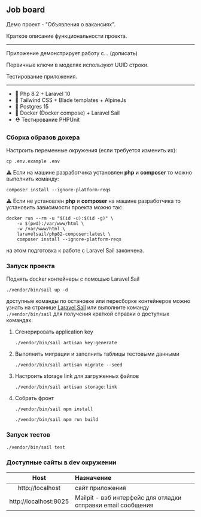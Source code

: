 ## Job board

Демо проект - "Объявления о вакансиях".

Краткое описание функциональности проекта.

---

Приложение демонстрирует работу с... (дописать)

Первичные ключи в моделях используют UUID строки.

Тестирование приложения.

---

- 🐘 Php 8.2 + Laravel 10
- 🌊 Tailwind CSS + Blade templates + AlpineJs
- 🐘 Postgres 15
- 🐳 Docker (Docker compose) + Laravel Sail
- ⛑ Тестирование PHPUnit

### Сборка образов докера

Настроить переменные окружения (если требуется изменить их):

```shell
cp .env.example .env
```

⚠ Если на машине разработчика установлен **php** и **composer** то можно выполнить команду:

```shell
composer install --ignore-platform-reqs
```

⚠ Если не установлен **php** и **composer** на машине разработчика то установить зависимости проекта можно так:

```shell
docker run --rm -u "$(id -u):$(id -g)" \
    -v $(pwd):/var/www/html \
    -w /var/www/html \
    laravelsail/php82-composer:latest \
    composer install --ignore-platform-reqs
```

на этом подготовка к работе с Laravel Sail закончена.

### Запуск проекта

Поднять docker контейнеры с помощью Laravel Sail
```shell
./vendor/bin/sail up -d
```

доступные команды по остановке или пересборке контейнеров можно узнать на странице
[Laravel Sail](https://laravel.com/docs/9.x/sail)
или выполните команду `./vendor/bin/sail` для получения краткой справки о доступных командах.


1.  Сгенерировать application key

    ```shell
    ./vendor/bin/sail artisan key:generate
    ```

2.  Выполнить миграции и заполнить таблицы тестовыми данными

    ```shell
    ./vendor/bin/sail artisan migrate --seed
    ```

3. Настроить storage link для загруженных файлов
    ```shell
    ./vendor/bin/sail artisan storage:link
    ```
4. Собрать фронт
    ```shell
    ./vendor/bin/sail npm install
    ```
    ```shell
    ./vendor/bin/sail npm run build
    ```

### Запуск тестов

```shell
./vendor/bin/sail test
```

### Доступные сайты в dev окружении

|                Host                | Назначение                                                   |
|:----------------------------------:|:-------------------------------------------------------------|
|          http://localhost          | сайт приложения                                              |
|       http://localhost:8025        | Mailpit - вэб интерфейс для отладки отправки email сообщения |

